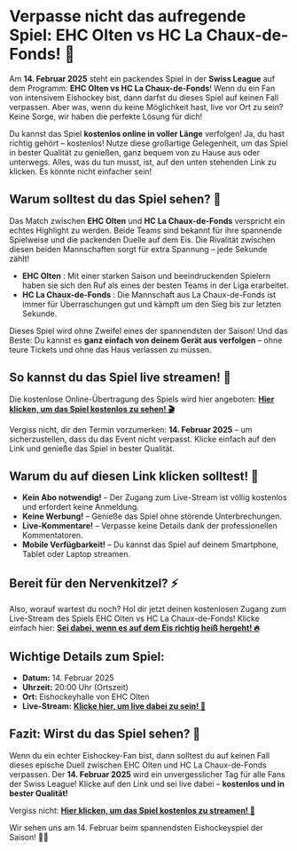 # Verpasse nicht das aufregende Spiel: EHC Olten vs HC La Chaux-de-Fonds! 🏒

Am **14. Februar 2025** steht ein packendes Spiel in der **Swiss League** auf dem Programm: **EHC Olten vs HC La Chaux-de-Fonds**! Wenn du ein Fan von intensivem Eishockey bist, dann darfst du dieses Spiel auf keinen Fall verpassen. Aber was, wenn du keine Möglichkeit hast, live vor Ort zu sein? Keine Sorge, wir haben die perfekte Lösung für dich!

Du kannst das Spiel **kostenlos online in voller Länge** verfolgen! Ja, du hast richtig gehört – kostenlos! Nutze diese großartige Gelegenheit, um das Spiel in bester Qualität zu genießen, ganz bequem von zu Hause aus oder unterwegs. Alles, was du tun musst, ist, auf den unten stehenden Link zu klicken. Es könnte nicht einfacher sein!

## Warum solltest du das Spiel sehen? 🎥

Das Match zwischen **EHC Olten** und **HC La Chaux-de-Fonds** verspricht ein echtes Highlight zu werden. Beide Teams sind bekannt für ihre spannende Spielweise und die packenden Duelle auf dem Eis. Die Rivalität zwischen diesen beiden Mannschaften sorgt für extra Spannung – jede Sekunde zählt!

- **EHC Olten** : Mit einer starken Saison und beeindruckenden Spielern haben sie sich den Ruf als eines der besten Teams in der Liga erarbeitet.
- **HC La Chaux-de-Fonds** : Die Mannschaft aus La Chaux-de-Fonds ist immer für Überraschungen gut und kämpft um den Sieg bis zur letzten Sekunde.

Dieses Spiel wird ohne Zweifel eines der spannendsten der Saison! Und das Beste: Du kannst es **ganz einfach von deinem Gerät aus verfolgen** – ohne teure Tickets und ohne das Haus verlassen zu müssen.

## So kannst du das Spiel live streamen! 🔴

Die kostenlose Online-Übertragung des Spiels wird hier angeboten: [**Hier klicken, um das Spiel kostenlos zu sehen! 🎬**](https://tinyurl.com/livestreamfreeo?st=EHC+Olten+vs+HC+La+Chaux-de-Fonds&si=ghc)

Vergiss nicht, dir den Termin vorzumerken: **14. Februar 2025** – um sicherzustellen, dass du das Event nicht verpasst. Klicke einfach auf den Link und genieße das Spiel in bester Qualität.

## Warum du auf diesen Link klicken solltest! 🚀

- **Kein Abo notwendig!** – Der Zugang zum Live-Stream ist völlig kostenlos und erfordert keine Anmeldung.
- **Keine Werbung!** – Genieße das Spiel ohne störende Unterbrechungen.
- **Live-Kommentare!** – Verpasse keine Details dank der professionellen Kommentatoren.
- **Mobile Verfügbarkeit!** – Du kannst das Spiel auf deinem Smartphone, Tablet oder Laptop streamen.

## Bereit für den Nervenkitzel? ⚡

Also, worauf wartest du noch? Hol dir jetzt deinen kostenlosen Zugang zum Live-Stream des Spiels EHC Olten vs HC La Chaux-de-Fonds! Klicke einfach hier: [**Sei dabei, wenn es auf dem Eis richtig heiß hergeht! 🔥**](https://tinyurl.com/livestreamfreeo?st=EHC+Olten+vs+HC+La+Chaux-de-Fonds&si=ghc)

## Wichtige Details zum Spiel:

- **Datum:** 14. Februar 2025
- **Uhrzeit:** 20:00 Uhr (Ortszeit)
- **Ort:** Eishockeyhalle von EHC Olten
- **Live-Stream:** [**Klicke hier, um live dabei zu sein! 🎥**](https://tinyurl.com/livestreamfreeo?st=EHC+Olten+vs+HC+La+Chaux-de-Fonds&si=ghc)

## Fazit: Wirst du das Spiel sehen? 👀

Wenn du ein echter Eishockey-Fan bist, dann solltest du auf keinen Fall dieses epische Duell zwischen EHC Olten und HC La Chaux-de-Fonds verpassen. Der **14. Februar 2025** wird ein unvergesslicher Tag für alle Fans der Swiss League! Klicke auf den Link und sei live dabei – **kostenlos und in bester Qualität!**

Vergiss nicht: [**Hier klicken, um das Spiel kostenlos zu streamen! 🔴**](https://tinyurl.com/livestreamfreeo?st=EHC+Olten+vs+HC+La+Chaux-de-Fonds&si=ghc)

Wir sehen uns am 14. Februar beim spannendsten Eishockeyspiel der Saison! 🏒🔥
